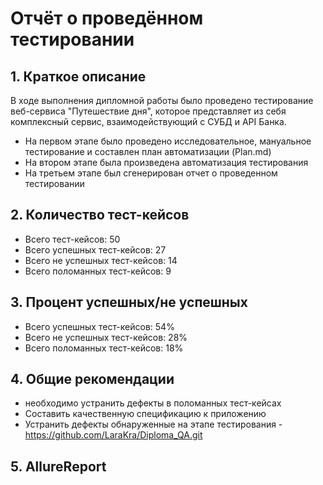 # Отчёт о проведённом тестировании
## 1. Краткое описание
В ходе выполнения дипломной работы было проведено тестирование веб-сервиса "Путешествие дня", которое представляет из себя комплексный сервис, взаимодействующий с СУБД и API Банка.
- На первом этапе было проведено исследовательное, мануальное тестирование и составлен план автоматизации (Plan.md)
- На втором этапе была произведена автоматизация тестирования
- На третьем этапе был сгенерирован отчет о проведенном тестировании
## 2. Количество тест-кейсов
- Всего тест-кейсов: 50
- Всего успешных тест-кейсов: 27
- Всего не успешных тест-кейсов: 14
- Всего поломанных тест-кейсов: 9
## 3. Процент успешных/не успешных
- Всего успешных тест-кейсов: 54%
- Всего не успешных тест-кейсов: 28%
- Всего поломанных тест-кейсов: 18% 
## 4. Общие рекомендации
- необходимо устранить дефекты в поломанных тест-кейсах
- Составить качественную спецификацию к приложению
- Устранить дефекты обнаруженные на этапе тестирования - https://github.com/LaraKra/Diploma_QA.git
## 5. AllureReport

